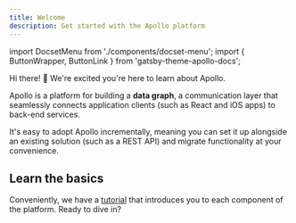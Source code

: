 ```yaml
---
title: Welcome
description: Get started with the Apollo platform
---
```


import DocsetMenu from './components/docset-menu';
import { ButtonWrapper, ButtonLink } from 'gatsby-theme-apollo-docs';

Hi there! 👋 We're excited you're here to learn about Apollo.

Apollo is a platform for building a **data graph**, a communication layer that seamlessly connects application clients (such as React and iOS apps) to back-end services.

It's easy to adopt Apollo incrementally, meaning you can set it up alongside an existing solution (such as a REST API) and migrate functionality at your convenience.

## Learn the basics

Conveniently, we have a [tutorial](/tutorial/introduction/) that introduces you to each component of the platform. Ready to dive in?
